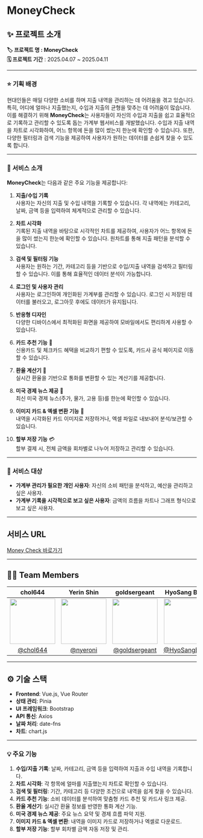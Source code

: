 # MoneyCheck

## ✨ 프로젝트 소개
**🏷️ 프로젝트 명 : MoneyCheck**  
**🗓️ 프로젝트 기간** : 2025.04.07 ~ 2025.04.11

---

### ⭐️ 기획 배경
현대인들은 매일 다양한 소비를 하며 지출 내역을 관리하는 데 어려움을 겪고 있습니다. 특히, 어디에 얼마나 지출했는지, 수입과 지출의 균형을 맞추는 데 어려움이 많습니다. 이를 해결하기 위해 **MoneyCheck**는 사용자들이 자신의 수입과 지출을 쉽고 효율적으로 기록하고 관리할 수 있도록 돕는 가계부 웹서비스를 개발했습니다. 수입과 지출 내역을 차트로 시각화하여, 어느 항목에 돈을 많이 썼는지 한눈에 확인할 수 있습니다. 또한, 다양한 필터링과 검색 기능을 제공하여 사용자가 원하는 데이터를 손쉽게 찾을 수 있도록 합니다.

---

### 🐣 서비스 소개
**MoneyCheck**는 다음과 같은 주요 기능을 제공합니다:

1. **지출/수입 기록**  
   사용자는 자신의 지출 및 수입 내역을 기록할 수 있습니다. 각 내역에는 카테고리, 날짜, 금액 등을 입력하여 체계적으로 관리할 수 있습니다.

2. **차트 시각화**  
   기록된 지출 내역을 바탕으로 시각적인 차트를 제공하여, 사용자가 어느 항목에 돈을 많이 썼는지 한눈에 확인할 수 있습니다. 원차트를 통해 지출 패턴을 분석할 수 있습니다.

3. **검색 및 필터링 기능**  
   사용자는 원하는 기간, 카테고리 등을 기반으로 수입/지출 내역을 검색하고 필터링할 수 있습니다. 이를 통해 효율적인 데이터 분석이 가능합니다.

4. **로그인 및 사용자 관리**  
   사용자는 로그인하여 개인화된 가계부를 관리할 수 있습니다. 로그인 시 저장된 데이터를 불러오고, 로그아웃 후에도 데이터가 유지됩니다.

5. **반응형 디자인**  
   다양한 디바이스에서 최적화된 화면을 제공하여 모바일에서도 편리하게 사용할 수 있습니다.

6. **카드 추천 기능** 🧾  
   신용카드 및 체크카드 혜택을 비교하기 편할 수 있도록, 카드사 공식 페이지로 이동할 수 있습니다.

7. **환율 계산기** 💱  
   실시간 환율을 기반으로 통화를 변환할 수 있는 계산기를 제공합니다.

8. **미국 경제 뉴스 제공** 📰  
   최신 미국 경제 뉴스(주가, 물가, 고용 등)를 한눈에 확인할 수 있습니다.

9. **이미지 카드 & 엑셀 변환 기능** 🧾  
   내역을 시각화된 카드 이미지로 저장하거나, 엑셀 파일로 내보내어 분석/보관할 수 있습니다.

10. **할부 저장 기능** 💳  
    할부 결제 시, 전체 금액을 회차별로 나누어 저장하고 관리할 수 있습니다.

---

### 👥 서비스 대상
- **가계부 관리가 필요한 개인 사용자**: 자신의 소비 패턴을 분석하고, 예산을 관리하고 싶은 사용자.
- **가계부 기록을 시각적으로 보고 싶은 사용자**: 금액의 흐름을 차트나 그래프 형식으로 보고 싶은 사용자.

---

## 서비스 URL
[Money Check 바로가기](https://money-check-nine.vercel.app/)

---

## 🧑‍💻 Team Members

| chol644 | Yerin Shin | goldsergeant | HyoSang Byun |
|:-------:|:----------:|:------------:|:------------:|
| <img src="https://avatars.githubusercontent.com/u/46176886?v=4" width="120"> | <img src="https://avatars.githubusercontent.com/u/91180366?v=4" width="120"> | <img src="https://avatars.githubusercontent.com/u/94740533?v=4" width="120"> | <img src="https://avatars.githubusercontent.com/u/48824656?v=4" width="120"> |
| [@chol644](https://github.com/chol644) | [@nyeroni](https://github.com/nyeroni) | [@goldsergeant](https://github.com/goldsergeant) | [@HyoSangByun](https://github.com/HyoSangByun) |

---

## ⚙️ 기술 스택
- **Frontend**: Vue.js, Vue Router  
- **상태 관리**: Pinia  
- **UI 프레임워크**: Bootstrap  
- **API 통신**: Axios  
- **날짜 처리**: date-fns
- **차트**: chart.js
---

### 💡 주요 기능

1. **수입/지출 기록**: 날짜, 카테고리, 금액 등을 입력하여 지출과 수입 내역을 기록합니다.  
2. **차트 시각화**: 각 항목에 얼마를 지출했는지 차트로 확인할 수 있습니다.  
3. **검색 및 필터링**: 기간, 카테고리 등 다양한 조건으로 내역을 쉽게 찾을 수 있습니다.  
4. **카드 추천 기능**: 소비 데이터를 분석하여 맞춤형 카드 추천 및 카드사 링크 제공.  
5. **환율 계산기**: 실시간 환율 정보를 반영한 통화 계산 기능.  
6. **미국 경제 뉴스 제공**: 주요 뉴스 요약 및 경제 흐름 파악 지원.  
7. **이미지 카드 & 엑셀 변환**: 내역을 이미지 카드로 저장하거나 엑셀로 다운로드.  
8. **할부 저장 기능**: 할부 회차별 금액 자동 저장 및 관리.
